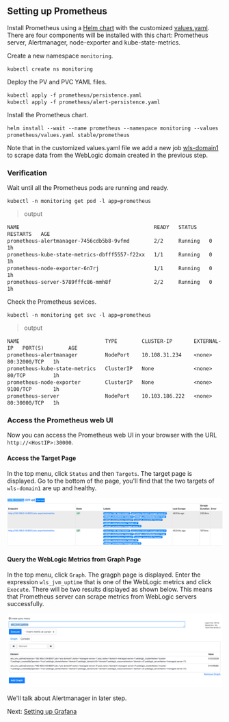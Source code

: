 ## Setting up Prometheus
Install Prometheus using a [Helm chart](https://github.com/helm/charts/tree/master/stable/prometheus) with the customized [values.yaml](../prometheus/values.yaml). There are four components will be installed with this chart: Prometheus server, Alertmanager, node-exporter and kube-state-metrics.  

Create a new namespace `monitoring`.
```
kubectl create ns monitoring
```
Deploy the PV and PVC YAML files.
```
kubectl apply -f prometheus/persistence.yaml
kubectl apply -f prometheus/alert-persistence.yaml
```
Install the Prometheus chart.
```
helm install --wait --name prometheus --namespace monitoring --values  prometheus/values.yaml stable/prometheus
```
Note that in the customized values.yaml file we add a new job [wls-domain1](../prometheus/values.yaml#L59) to scrape data from the WebLogic domain created in the previous step.

### Verification
Wait until all the Prometheus pods are running and ready.
```
kubectl -n monitoring get pod -l app=prometheus
```
> output
```
NAME                                            READY   STATUS    RESTARTS   AGE
prometheus-alertmanager-7456cdb5b8-9vfmd        2/2     Running   0          1h
prometheus-kube-state-metrics-dbfff5557-f22xx   1/1     Running   0          1h
prometheus-node-exporter-6n7rj                  1/1     Running   0          1h
prometheus-server-5789fffc86-mmh8f              2/2     Running   0          1h
```
Check the Prometheus sevices.
```
kubectl -n monitoring get svc -l app=prometheus
```
> output
```
NAME                            TYPE        CLUSTER-IP       EXTERNAL-IP   PORT(S)        AGE
prometheus-alertmanager         NodePort    10.108.31.234    <none>        80:32000/TCP   1h
prometheus-kube-state-metrics   ClusterIP   None             <none>        80/TCP         1h
prometheus-node-exporter        ClusterIP   None             <none>        9100/TCP       1h
prometheus-server               NodePort    10.103.186.222   <none>        80:30000/TCP   1h
```

### Access the Prometheus web UI
Now you can access the Prometheus web UI in your browser with the URL `http://<HostIP>:30000`. 

#### Access the Target Page
In the top menu, click `Status` and then `Targets`. The target page is displayed. Go to the bottom of the page, you'll find that the two targets of `wls-domain1` are up and healthy.

![Prometheus Targets](./images/prometheus-targets.png)

#### Query the WebLogic Metrics from Graph Page
In the top menu, click `Graph`. The gragph page is displayed. Enter the expression `wls_jvm_uptime` that is one of the WebLogic metrics and click `Execute`. There will be two results displayed as shown below. This means that Prometheus server can scrape metrics from WebLogic servers successfully.

![Prometheus Targets](./images/prometheus-graph.png)


We'll talk about Alertmanager in later step.

Next: [Setting up Grafana](06-grafana.md)
